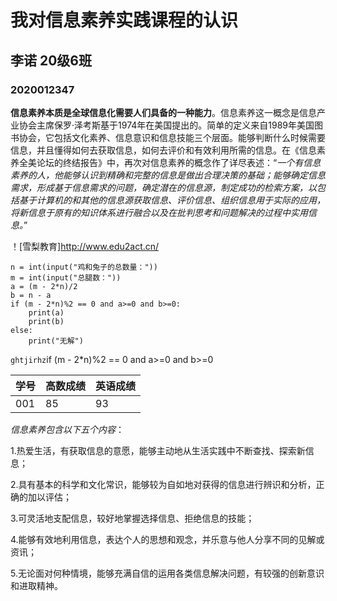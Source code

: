 # 我对信息素养实践课程的认识

## 李诺 20级6班

### 2020012347

**信息素养本质是全球信息化需要人们具备的一种能力**。信息素养这一概念是信息产业协会主席保罗·泽考斯基于1974年在美国提出的。简单的定义来自1989年美国图书协会，它包括文化素养、信息意识和信息技能三个层面。能够判断什么时候需要信息，并且懂得如何去获取信息，如何去评价和有效利用所需的信息。在《信息素养全美论坛的终结报告》中，再次对信息素养的概念作了详尽表述：“_一个有信息素养的人，他能够认识到精确和完整的信息是做出合理决策的基础；能够确定信息需求，形成基于信息需求的问题，确定潜在的信息源，制定成功的检索方案，以包括基于计算机的和其他的信息源获取信息、评价信息、组织信息用于实际的应用，将新信息于原有的知识体系进行融合以及在批判思考和问题解决的过程中实用信息。_”

！[雪梨教育]http://www.edu2act.cn/

```
n = int(input("鸡和兔子的总数量："))
m = int(input("总腿数："))
a = (m - 2*n)/2
b = n - a
if (m - 2*n)%2 == 0 and a>=0 and b>=0:
    print(a)
    print(b)
else:
    print("无解")

```

`ghtjirhz`if (m - 2*n)%2 == 0 and a>=0 and b>=0

| 学号 | 高数成绩 | 英语成绩 |
| ---- | -------- | -------- |
| 001  | 85       | 93       |

_信息素养包含以下五个内容_：

1.热爱生活，有获取信息的意愿，能够主动地从生活实践中不断查找、探索新信息；

2.具有基本的科学和文化常识，能够较为自如地对获得的信息进行辨识和分析，正确的加以评估；

3.可灵活地支配信息，较好地掌握选择信息、拒绝信息的技能；

4.能够有效地利用信息，表达个人的思想和观念，并乐意与他人分享不同的见解或资讯；

5.无论面对何种情境，能够充满自信的运用各类信息解决问题，有较强的创新意识和进取精神。


